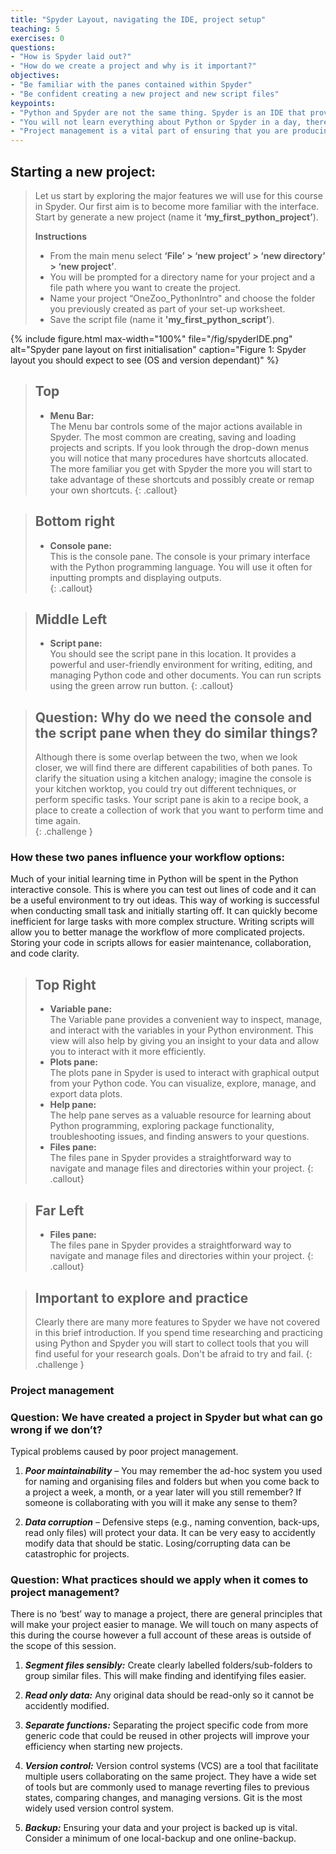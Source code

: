 ```yaml
---
title: "Spyder Layout, navigating the IDE, project setup"
teaching: 5
exercises: 0
questions:
- "How is Spyder laid out?"
- "How do we create a project and why is it important?"
objectives:
- "Be familiar with the panes contained within Spyder"
- "Be confident creating a new project and new script files"  
keypoints:
- "Python and Spyder are not the same thing. Spyder is an IDE that provides you with a convenient way to manage Python projects and Python is the underlying language that enables Spyder."
- "You will not learn everything about Python or Spyder in a day, there are a huge number of tools available to you in Spyder. The more time you commit to exploring and practicing the more you will achieve."
- "Project management is a vital part of ensuring that you are producing maintainable, sharable, and robust software."
---
```


## Starting a new project:
>Let us start by exploring the major features we will use for this course in Spyder. Our first aim is to become more familiar with the interface.  
>Start by generate a new project (name it **‘my_first_python_project’**).   
>  
>**Instructions**  
>* From the main menu select **‘File’ > ‘new project’ > ‘new directory’ > ‘new project’**.   
>* You will be prompted for a directory name for your project and a file path where you want to create the project.   
>* Name your project “OneZoo_PythonIntro" and choose the folder you previously created as part of your set-up worksheet.
>* Save the script file (name it **'my_first_python_script’**).  

{% include figure.html max-width="100%" file="/fig/spyderIDE.png" 
alt="Spyder pane layout on first initialisation" caption="Figure 1: Spyder layout you should expect to see (OS and version dependant)" %}

>## Top
>* **Menu Bar:**  
>The Menu bar controls some of the major actions available in Spyder. The most common are creating, saving and loading projects and scripts. If you look through the drop-down menus you will notice that many procedures have shortcuts allocated. The more familiar you get with Spyder the more you will start to take advantage of these shortcuts and possibly create or remap your own shortcuts. 
{: .callout}

>## Bottom right
>* **Console pane:**  
>This is the console pane. The console is your primary interface with the Python programming language. You will use it often for inputting prompts and displaying outputs.  
{: .callout}

>## Middle Left
>* **Script pane:**  
>You should see the script pane in this location. It provides a powerful and user-friendly environment for writing, editing, and managing Python code and other documents. You can run scripts using the green arrow run button.
{: .callout}

> ## Question: Why do we need the console and the script pane when they do similar things?
> Although there is some overlap between the two, when we look closer, we will find there are different capabilities of both
> panes. To clarify the situation using a kitchen analogy; imagine the console is your kitchen worktop, you could try out 
>different techniques, or perform specific tasks. Your script pane is akin to a recipe book, a place to create a collection of 
>work that you want to perform time and time again.  
{: .challenge }

### How these two panes influence your workflow options: 
Much of your initial learning time in Python will be spent in the Python interactive console. This is where you can test out lines of code and it can be a useful environment to try out ideas. This way of working is successful when conducting small task and initially starting off. It can quickly become inefficient for large tasks with more complex structure. Writing scripts will allow you to better manage the workflow of more complicated projects. Storing your code in scripts allows for easier maintenance, collaboration, and code clarity.

>## Top Right
>* **Variable pane:**  
>The Variable pane provides a convenient way to inspect, manage, and interact with the variables in your Python environment. This view will also help by giving you an insight to your data and allow you to interact with it more efficiently.
>* **Plots pane:**  
>The plots pane in Spyder is used to interact with graphical output from your Python code. You can visualize, explore, manage, and export data plots.
>* **Help pane:**  
>The help pane serves as a valuable resource for learning about Python programming, exploring package functionality, troubleshooting issues, and finding answers to your questions. 
>* **Files pane:**  
>The files pane in Spyder provides a straightforward way to navigate and manage files and directories within your project. 
{: .callout}

>## Far Left 
>* **Files pane:**  
>The files pane in Spyder provides a straightforward way to navigate and manage files and directories within your project. 
{: .callout}

>## Important to explore and practice
>Clearly there are many more features to Spyder we have not covered in this brief introduction. If you spend time researching and practicing using Python and Spyder you will start to collect tools that you will find useful for your research goals. Don't be afraid to try and fail. 
{: .challenge }

### Project management

### Question: We have created a project in Spyder but what can go wrong if we don’t? 
Typical problems caused by poor project management. 

1. ***Poor maintainability*** – You may remember the ad-hoc system you used for naming and organising files and folders but when you come back to a project a week, a month, or a year later will you still remember? If someone is collaborating with you will it make any sense to them? 

2. ***Data corruption*** – Defensive steps (e.g., naming convention, back-ups, read only files) will protect your data. It can be very easy to accidently modify data that should be static. Losing/corrupting data can be catastrophic for projects.


### Question: What practices should we apply when it comes to project management?
There is no ‘best’ way to manage a project, there are general principles that will make your project easier to manage. We will touch on many aspects of this during the course however a full account of these areas is outside of the scope of this session.

1. ***Segment files sensibly:*** Create clearly labelled folders/sub-folders to group similar files. This will make finding and identifying files easier.  

2. ***Read only data:*** Any original data should be read-only so it cannot be accidently modified.  

3. ***Separate functions:*** Separating the project specific code from more generic code that could be reused in other projects will improve your efficiency when starting new projects.  

4. ***Version control:*** Version control systems (VCS) are a tool that facilitate multiple users collaborating on the same project. They have a wide set of tools but are commonly used to manage reverting files to previous states, comparing changes, and managing versions. Git is the most widely used version control system. 

5. ***Backup:*** Ensuring your data and your project is backed up is vital. Consider a minimum of one local-backup and one online-backup.     


